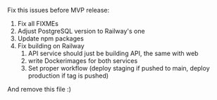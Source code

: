 Fix this issues before MVP release:

1. Fix all FIXMEs
2. Adjust PostgreSQL version to Railway's one
3. Update npm packages
4. Fix building on Railway
   1. API service should just be building API, the same with web
   2. write Dockerimages for both services
   3. Set proper workflow (deploy staging if pushed to main, deploy production if tag is pushed) 

And remove this file :)

